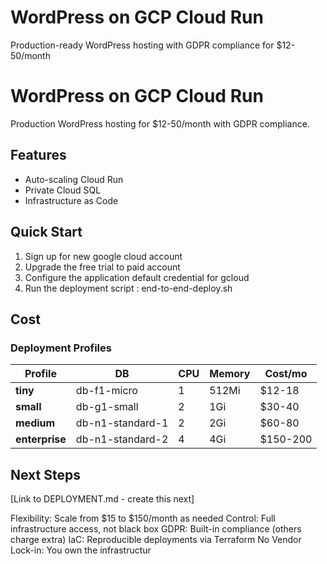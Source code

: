 # WordPress on GCP Cloud Run
Production-ready WordPress hosting with GDPR compliance for $12-50/month


# WordPress on GCP Cloud Run

Production WordPress hosting for $12-50/month with GDPR compliance.

## Features
- Auto-scaling Cloud Run
- Private Cloud SQL
- Infrastructure as Code


## Quick Start
1. Sign up for new google cloud account
2. Upgrade the free trial to paid account 
3. Configure the application default credential for gcloud 
4. Run the deployment script : end-to-end-deploy.sh



## Cost

### Deployment Profiles

| Profile | DB | CPU | Memory | Cost/mo |
|---------|-----|-----|--------|---------|
| **tiny** | db-f1-micro | 1 | 512Mi | $12-18 |
| **small** | db-g1-small | 2 | 1Gi | $30-40 |
| **medium** | db-n1-standard-1 | 2 | 2Gi | $60-80 |
| **enterprise** | db-n1-standard-2 | 4 | 4Gi | $150-200 |


## Next Steps
[Link to DEPLOYMENT.md - create this next]



Flexibility: Scale from $15 to $150/month as needed
Control: Full infrastructure access, not black box
GDPR: Built-in compliance (others charge extra)
IaC: Reproducible deployments via Terraform
No Vendor Lock-in: You own the infrastructur




